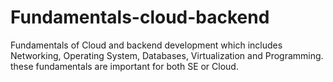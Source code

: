 # Fundamentals-cloud-backend
Fundamentals of Cloud and backend development which includes Networking, Operating System, Databases, Virtualization and Programming.
these fundamentals are important for both SE or Cloud.
